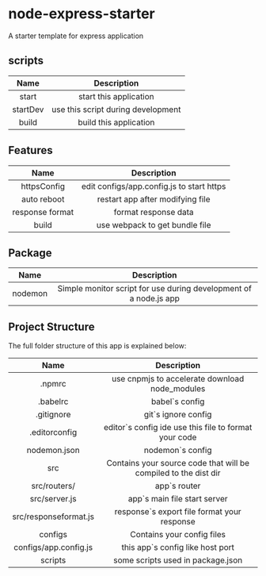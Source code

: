 # node-express-starter
A starter template for express application

## scripts

|Name|Description|
|:---:|:---:|
|start|start this application|
|startDev|use this script during development|
|build|build this application|

## Features
|Name|Description|
|:---:|:---:|
|httpsConfig|edit configs/app.config.js to start https|
|auto reboot|restart app after modifying file|
|response format|format response data|
|build|use webpack to get bundle file|

## Package
|Name|Description|
|:---:|:---:|
|nodemon|Simple monitor script for use during development of a node.js app|

## Project Structure
The full folder structure of this app is explained below:

|Name|Description|
|:---:|:---:|
|.npmrc|use cnpmjs to accelerate download node_modules|
|.babelrc|babel`s config|
|.gitignore|git`s ignore config|
|.editorconfig|editor`s config ide use this file to format your code|
|nodemon.json|nodemon`s config|
|src|Contains your source code that will be compiled to the dist dir|
|src/routers/|app`s router|
|src/server.js|app`s main file start server|
|src/responseformat.js|response`s export file format your response|
|configs|Contains your config files|
|configs/app.config.js|this app`s config like host port|
|scripts|some scripts used in package.json|

